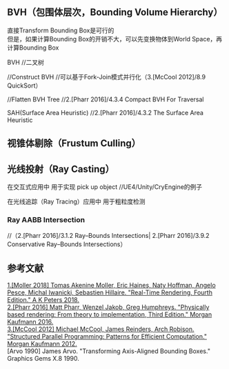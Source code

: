 ## BVH（包围体层次，Bounding Volume Hierarchy）   
  
直接Transform Bounding Box是可行的  
但是，如果计算Bounding Box的开销不大，可以先变换物体到World Space，再计算Bounding Box  
  
BVH //二叉树    

//Construct BVH //可以基于Fork-Join模式并行化（3.\[McCool 2012\]/8.9 QuickSort）  
  
//Flatten BVH Tree //2.\[Pharr 2016\]/4.3.4 Compact BVH For Traversal  
  
SAH(Surface Area Heuristic) //2.\[Pharr 2016\]/4.3.2 The Surface Area Heuristic    
  
## 视锥体剔除（Frustum Culling）   
  
## 光线投射（Ray Casting）  
  
在交互式应用中 用于实现 pick up object //UE4/Unity/CryEngine的例子  
  
在光线追踪（Ray Tracing）应用中 用于粗粒度检测  
  
### Ray AABB Intersection  
//（2.\[Pharr 2016\]/3.1.2 Ray–Bounds Intersections| 2.\[Pharr 2016\]/3.9.2 Conservative Ray–Bounds Intersections）  
  
## 参考文献  
[1.\[Moller 2018\] Tomas Akenine Moller, Eric Haines, Naty Hoffman, Angelo Pesce, Michal Iwanicki, Sebastien Hillaire. "Real-Time Rendering, Fourth Edition." A K Peters 2018.](http://www.realtimerendering.com)  
[2.\[Pharr 2016\] Matt Pharr, Wenzel Jakob, Greg Humphreys. "Physically based rendering: From theory to implementation, Third Edition." Morgan Kaufmann 2016.](http://www.pbr-book.org)  
[3.\[McCool 2012\] Michael McCool, James Reinders, Arch Robison. "Structured Parallel Programming: Patterns for Efficient Computation." Morgan Kaufmann 2012.](http://parallelbook.com/)   
\[Arvo 1990\] James Arvo. "Transforming Axis-Aligned Bounding Boxes." Graphics Gems X.8 1990.  